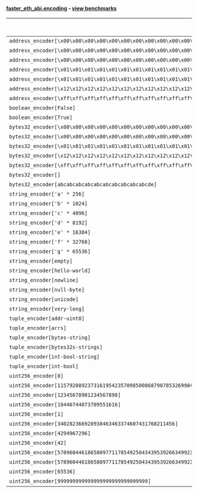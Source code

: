 #### [faster_eth_abi.encoding](https://github.com/BobTheBuidler/faster-eth-abi/blob/master/faster_eth_abi/encoding.py) - [view benchmarks](https://github.com/BobTheBuidler/faster-eth-abi/blob/master/benchmarks/test_encoding_benchmarks.py)

| Function | Reference Mean | Faster Mean | % Change | Speedup (%) | x Faster | Faster |
|----------|---------------|-------------|----------|-------------|----------|--------|
| `address_encoder[\x00\x00\x00\x00\x00\x00\x00\x00\x00\x00\x00\x00\x00\x00\x00\x00\x00\x00\x00\x00]` | 0.0012527491192106737 | 0.0007237478115651138 | 42.23% | 73.09% | 1.73x | ✅ |
| `address_encoder[\x00\x00\x00\x00\x00\x00\x00\x00\x00\x00\x00\x00\x00\x00\x00\x00\x00\x00\x00\x01]` | 0.001251194306756416 | 0.0007189545305062009 | 42.54% | 74.03% | 1.74x | ✅ |
| `address_encoder[\x00\x00\x00\x00\x00\x00\x00\x00\x00\x00\x00\x00\x00\x00\x00\x00\x00\x00\x00\x02]` | 0.0012649825258300186 | 0.0007231482094830037 | 42.83% | 74.93% | 1.75x | ✅ |
| `address_encoder[\x01\x01\x01\x01\x01\x01\x01\x01\x01\x01\x01\x01\x01\x01\x01\x01\x01\x01\x01\x00]` | 0.0012640519413311376 | 0.0007232988993799327 | 42.78% | 74.76% | 1.75x | ✅ |
| `address_encoder[\x01\x01\x01\x01\x01\x01\x01\x01\x01\x01\x01\x01\x01\x01\x01\x01\x01\x01\x01\x01]` | 0.0012479641877411033 | 0.0007203201224787465 | 42.28% | 73.25% | 1.73x | ✅ |
| `address_encoder[\x12\x12\x12\x12\x12\x12\x12\x12\x12\x12\x12\x12\x12\x12\x12\x12\x12\x12\x12\x12]` | 0.0012469570265891967 | 0.0007187938758726169 | 42.36% | 73.48% | 1.73x | ✅ |
| `address_encoder[\xff\xff\xff\xff\xff\xff\xff\xff\xff\xff\xff\xff\xff\xff\xff\xff\xff\xff\xff\xff]` | 0.001249664511894321 | 0.0007212336264409819 | 42.29% | 73.27% | 1.73x | ✅ |
| `boolean_encoder[False]` | 0.0007246556583578335 | 0.0005061281235894337 | 30.16% | 43.18% | 1.43x | ✅ |
| `boolean_encoder[True]` | 0.0007269951843969838 | 0.0005038415834196761 | 30.70% | 44.29% | 1.44x | ✅ |
| `bytes32_encoder[\x00\x00\x00\x00\x00\x00\x00\x00\x00\x00\x00\x00\x00\x00\x00\x00\x00\x00\x00\x00\x00\x00\x00\x00\x00\x00\x00\x00\x00\x00\x00\x00]` | 0.0007269328446299082 | 0.0005092765596128325 | 29.94% | 42.74% | 1.43x | ✅ |
| `bytes32_encoder[\x00\x00\x00\x00\x00\x00\x00\x00\x00\x00\x00\x00\x00\x00\x00\x00]` | 0.0007306485419956836 | 0.0005147752561951758 | 29.55% | 41.94% | 1.42x | ✅ |
| `bytes32_encoder[\x01\x01\x01\x01\x01\x01\x01\x01\x01\x01\x01\x01\x01\x01\x01\x01\x01\x01\x01\x01\x01\x01\x01\x01\x01\x01\x01\x01\x01\x01\x01\x01]` | 0.0007253581606185585 | 0.0005113282178624851 | 29.51% | 41.86% | 1.42x | ✅ |
| `bytes32_encoder[\x12\x12\x12\x12\x12\x12\x12\x12\x12\x12\x12\x12\x12\x12\x12\x12\x12\x12\x12\x12\x12\x12\x12\x12\x12\x12\x12\x12\x12\x12\x12\x12]` | 0.0007309201135116993 | 0.0005111025383829283 | 30.07% | 43.01% | 1.43x | ✅ |
| `bytes32_encoder[\xff\xff\xff\xff\xff\xff\xff\xff\xff\xff\xff\xff\xff\xff\xff\xff\xff\xff\xff\xff\xff\xff\xff\xff\xff\xff\xff\xff\xff\xff\xff\xff]` | 0.000727780578664405 | 0.0005089534127152607 | 30.07% | 43.00% | 1.43x | ✅ |
| `bytes32_encoder[]` | 0.0007265477192746456 | 0.000515211139168544 | 29.09% | 41.02% | 1.41x | ✅ |
| `bytes32_encoder[abcabcabcabcabcabcabcabcabcabcde]` | 0.0007262142629168441 | 0.0005178592572042103 | 28.69% | 40.23% | 1.40x | ✅ |
| `string_encoder['a' * 256]` | 0.0011776893684907936 | 0.0007129725034623484 | 39.46% | 65.18% | 1.65x | ✅ |
| `string_encoder['b' * 1024]` | 0.0012129311883987194 | 0.0007397767196770595 | 39.01% | 63.96% | 1.64x | ✅ |
| `string_encoder['c' * 4096]` | 0.0012303138052907011 | 0.000776870209159718 | 36.86% | 58.37% | 1.58x | ✅ |
| `string_encoder['d' * 8192]` | 0.0012946304262439925 | 0.0007886641910703695 | 39.08% | 64.15% | 1.64x | ✅ |
| `string_encoder['e' * 16384]` | 0.00143902819376016 | 0.0008566943479786154 | 40.47% | 67.97% | 1.68x | ✅ |
| `string_encoder['f' * 32768]` | 0.001578758785093467 | 0.0010219879386504573 | 35.27% | 54.48% | 1.54x | ✅ |
| `string_encoder['g' * 65536]` | 0.0019672936995684806 | 0.0013909691601163687 | 29.30% | 41.43% | 1.41x | ✅ |
| `string_encoder[empty]` | 0.0011975727751585249 | 0.0007050978048338376 | 41.12% | 69.84% | 1.70x | ✅ |
| `string_encoder[hello-world]` | 0.0011873915516386415 | 0.0007128479144517303 | 39.97% | 66.57% | 1.67x | ✅ |
| `string_encoder[newline]` | 0.0011920509078288087 | 0.0007167168278477366 | 39.88% | 66.32% | 1.66x | ✅ |
| `string_encoder[null-byte]` | 0.0011760912075557866 | 0.000711488707462605 | 39.50% | 65.30% | 1.65x | ✅ |
| `string_encoder[unicode]` | 0.0012112519312462028 | 0.0007232169876702876 | 40.29% | 67.48% | 1.67x | ✅ |
| `string_encoder[very-long]` | 0.002243454503636746 | 0.001909693218113143 | 14.88% | 17.48% | 1.17x | ✅ |
| `tuple_encoder[addr-uint8]` | 0.0015232756586548407 | 0.0009383554020118798 | 38.40% | 62.33% | 1.62x | ✅ |
| `tuple_encoder[arrs]` | 0.0020990887907624853 | 0.001420163996958356 | 32.34% | 47.81% | 1.48x | ✅ |
| `tuple_encoder[bytes-string]` | 0.0013627078494192568 | 0.0008645663484728628 | 36.56% | 57.62% | 1.58x | ✅ |
| `tuple_encoder[bytes32s-strings]` | 0.0028919372324254736 | 0.0017870237452782777 | 38.21% | 61.83% | 1.62x | ✅ |
| `tuple_encoder[int-bool-string]` | 0.0018652479098486988 | 0.0013134154370644277 | 29.58% | 42.02% | 1.42x | ✅ |
| `tuple_encoder[int-bool]` | 0.0010427907607147317 | 0.0007671303867242854 | 26.43% | 35.93% | 1.36x | ✅ |
| `uint256_encoder[0]` | 0.000889431735721888 | 0.0006414154500662168 | 27.88% | 38.67% | 1.39x | ✅ |
| `uint256_encoder[115792089237316195423570985008687907853269984665640564039457584007913129639935]` | 0.0008933439047662735 | 0.000653258491067937 | 26.87% | 36.75% | 1.37x | ✅ |
| `uint256_encoder[12345678901234567890]` | 0.0008810642247371638 | 0.000656327010198417 | 25.51% | 34.24% | 1.34x | ✅ |
| `uint256_encoder[18446744073709551616]` | 0.0008872575243935344 | 0.0006358436295099115 | 28.34% | 39.54% | 1.40x | ✅ |
| `uint256_encoder[1]` | 0.0008841442987701109 | 0.0006425045510395768 | 27.33% | 37.61% | 1.38x | ✅ |
| `uint256_encoder[340282366920938463463374607431768211456]` | 0.0008778337267644523 | 0.0006535873982689383 | 25.55% | 34.31% | 1.34x | ✅ |
| `uint256_encoder[4294967296]` | 0.0008786059494946364 | 0.0006431061981114261 | 26.80% | 36.62% | 1.37x | ✅ |
| `uint256_encoder[42]` | 0.0008795677304417305 | 0.0006362954027053231 | 27.66% | 38.23% | 1.38x | ✅ |
| `uint256_encoder[57896044618658097711785492504343953926634992332820282019728792003956564819967]` | 0.0008805365018777254 | 0.0006496824068672332 | 26.22% | 35.53% | 1.36x | ✅ |
| `uint256_encoder[57896044618658097711785492504343953926634992332820282019728792003956564819968]` | 0.0008796282945165889 | 0.0006474813587974769 | 26.39% | 35.85% | 1.36x | ✅ |
| `uint256_encoder[65536]` | 0.000878487532957251 | 0.000642702591712879 | 26.84% | 36.69% | 1.37x | ✅ |
| `uint256_encoder[999999999999999999999999999999]` | 0.0008779832000056318 | 0.0006421626548081314 | 26.86% | 36.72% | 1.37x | ✅ |
